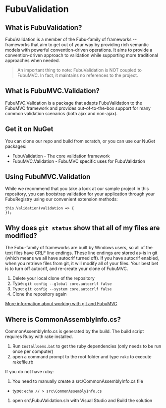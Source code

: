 # FubuValidation

## What is FubuValidation?

FubuValidation is a member of the Fubu-family of frameworks -- frameworks that aim to get out of your way by providing rich semantic models with powerful convention-driven operations. It aims to provide a convention-driven approach to validation while supporting more traditional approaches when needed.

> An important thing to note: FubuValidation is NOT coupled to FubuMVC. In fact, it maintains no references to the project.

## What is FubuMVC.Validation?

FubuMVC.Validation is a package that adapts FubuValidation to the FubuMVC framework and provides out-of-to-the-box support for many common validation scenarios (both ajax and non-ajax).

## Get it on NuGet

You can clone our repo and build from scratch, or you can use our NuGet packages:

* FubuValidation - The core validation framework
* FubuMVC.Validation - FubuMVC specific uses for FubuValidation

## Using FubuMVC.Validation

While we recommend that you take a look at our sample project in this repository, you can bootstrap validation for your application through your FubuRegistry using our convenient extension methods:

	this.Validation(validation => {
	});

## Why does `git status` show that all of my files are modified?

The Fubu-family of frameworks are built by Windows users, so all of the text files have CRLF line endings. These line endings are stored as-is in git (which means we all have autocrlf turned off).
If you have autocrlf enabled, when you retrieve files from git, it will modify all of your files. Your best bet is to turn off autocrlf, and re-create your clone of FubuMVC.

1. Delete your local clone of the repository
1. Type: `git config --global core.autocrlf false`
1. Type: `git config --system core.autocrlf false`
1. Clone the repository again

[More information about working with git and FubuMVC](http://groups.google.com/group/fubumvc-devel/browse_thread/thread/606000f0803adf31/a09fce24e468ea20?#a09fce24e468ea20)


## Where is CommonAssemblyInfo.cs?

CommonAssemblyInfo.cs is generated by the build. The build script requires Ruby with rake installed.

1. Run `InstallGems.bat` to get the ruby dependencies (only needs to be run once per computer)
1. open a command prompt to the root folder and type `rake` to execute rakefile.rb

If you do not have ruby:

1. You need to manually create a src\CommonAssemblyInfo.cs file 

  * type: `echo // > src\CommonAssemblyInfo.cs`
1. open src\FubuValidation.sln with Visual Studio and Build the solution